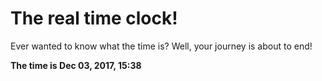 # The real time clock!

Ever wanted to know what the time is? Well, your journey is about to end!

**The time is Dec 03, 2017, 15:38**